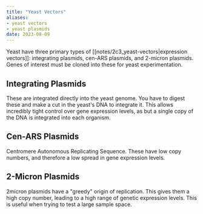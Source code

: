 ```yaml
---
title: "Yeast Vectors"
aliases: 
- yeast vectors
- yeast plasmids
date: 2023-08-09
---
```

Yeast have three primary types of [[notes/2c3_yeast-vectors|expression vectors]]: integrating plasmids, cen-ARS plasmids, and 2-micron plasmids. Genes of interest must be cloned into these for yeast experimentation.

## Integrating Plasmids
These are integrated directly into the yeast genome. You have to digest these and make a cut in the yeast's DNA to integrate it. This allows incredibly tight control over gene expression levels, as but a single copy of the DNA is integrated into each organism.

## Cen-ARS Plasmids
Centromere Autonomous Replicating Sequence. These have low copy numbers, and therefore a low spread in gene expression levels.

## 2-Micron Plasmids
2micron plasmids have a "greedy" origin of replication. This gives them a high copy number, leading to a high range of genetic expression levels. This is useful when trying to test a large sample space.


[^Baghban]: Baghban, R., Farajnia, S., Rajabibazl, M., Ghasemi, Y., Mafi, A., Hoseinpoor, R., Rahbarnia, L., and Aria, M. (2019). Yeast Expression Systems: Overview and Recent Advances. Mol Biotechnol _61_, 365–384. [10.1007/s12033-019-00164-8](https://doi.org/10.1007/s12033-019-00164-8).